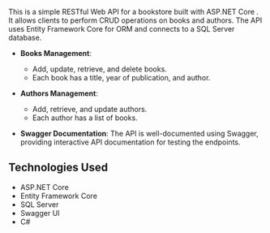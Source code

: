 This is a simple RESTful Web API for a bookstore built with ASP.NET Core
. It allows clients to perform CRUD operations on books and authors. The API uses Entity Framework Core for ORM and connects to a SQL Server database.

- **Books Management**: 
  - Add, update, retrieve, and delete books.
  - Each book has a title, year of publication, and author.

- **Authors Management**: 
  - Add, retrieve, and update authors.
  - Each author has a list of books.

- **Swagger Documentation**: The API is well-documented using Swagger, providing interactive API documentation for testing the endpoints.

## Technologies Used

- ASP.NET Core
- Entity Framework Core
- SQL Server
- Swagger UI
- C#

